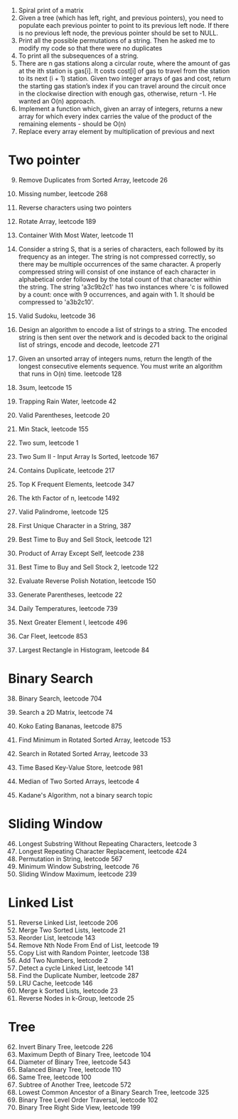 1. Spiral print of a matrix
2. Given a tree (which has left, right, and previous pointers), you need to populate each previous pointer to point to its previous left node. If there is no previous left node, the previous pointer should be set to NULL.
3. Print all the possible permutations of a string. Then he asked me to modify my code so that there were no duplicates
4. To print all the subsequences of a string.
5. There are n gas stations along a circular route, where the amount of gas at the ith station is gas[i]. It costs cost[i] of gas to travel from the station to its next (i + 1) station. Given two integer arrays of gas and cost, return the starting gas station’s index if you can travel around the circuit once in the clockwise direction with enough gas, otherwise, return -1. He wanted an O(n) approach.
6. Implement a function which, given an array of integers, returns a new array for which every index carries the value of the product of the remaining elements - should be O(n)
7. Replace every array element by multiplication of previous and next

# Two pointer

9. Remove Duplicates from Sorted Array, leetcode 26
10. Missing number, leetcode 268
11. Reverse characters using two pointers
12. Rotate Array, leetcode 189
13. Container With Most Water, leetcode 11
14. Consider a string S, that is a series of characters, each followed by its frequency as an integer. The string is not compressed correctly, so there may be multiple occurrences of the same character. A properly compressed string will consist of one instance of each character in alphabetical order followed by the total count of that character within the string.
    The string 'a3c9b2c1' has two instances where 'c is followed by a count: once with 9 occurrences, and again with 1. It should be compressed  to 'a3b2c10'.

15. Valid Sudoku, leetcode 36
16. Design an algorithm to encode a list of strings to a string. The encoded string is then sent over the network and is decoded back to the original list of strings, encode and decode, leetcode 271
17. Given an unsorted array of integers nums, return the length of the longest consecutive elements sequence.
    You must write an algorithm that runs in O(n) time. leetcode 128
18. 3sum, leetcode 15
19. Trapping Rain Water, leetcode 42

20. Valid Parentheses, leetcode 20
21. Min Stack, leetcode 155
22. Two sum, leetcode 1
23. Two Sum II - Input Array Is Sorted, leetcode 167
24. Contains Duplicate, leetcode 217
25. Top K Frequent Elements, leetcode 347
26. The kth Factor of n, leetcode 1492
27. Valid Palindrome, leetcode 125
28. First Unique Character in a String, 387
29. Best Time to Buy and Sell Stock, leetcode 121
30. Product of Array Except Self, leetcode 238
31. Best Time to Buy and Sell Stock 2, leetcode 122
32. Evaluate Reverse Polish Notation, leetcode 150
33. Generate Parentheses, leetcode 22
34. Daily Temperatures, leetcode 739
35. Next Greater Element I, leetcode 496
36. Car Fleet, leetcode 853
37. Largest Rectangle in Histogram, leetcode 84

# Binary Search

38. Binary Search, leetcode 704
39. Search a 2D Matrix, leetcode 74
40. Koko Eating Bananas, leetcode 875
41. Find Minimum in Rotated Sorted Array, leetcode 153
42. Search in Rotated Sorted Array, leetcode 33
43. Time Based Key-Value Store, leetcode 981
44. Median of Two Sorted Arrays, leetcode 4

45. Kadane's Algorithm, not a binary search topic

# Sliding Window

46. Longest Substring Without Repeating Characters, leetcode 3
47. Longest Repeating Character Replacement, leetcode 424
48. Permutation in String, leetcode 567
49. Minimum Window Substring, leetcode 76
50. Sliding Window Maximum, leetcode 239

# Linked List

51. Reverse Linked List, leetcode 206
52. Merge Two Sorted Lists, leetcode 21
53. Reorder List, leetcode 143
54. Remove Nth Node From End of List, leetcode 19
55. Copy List with Random Pointer, leetcode 138
56. Add Two Numbers, leetcode 2
57. Detect a cycle Linked List, leetcode 141
58. Find the Duplicate Number, leetcode 287
59. LRU Cache, leetcode 146
60. Merge k Sorted Lists, leetcode 23
61. Reverse Nodes in k-Group, leetcode 25

# Tree

62. Invert Binary Tree, leetcode 226
63. Maximum Depth of Binary Tree, leetcode 104
64. Diameter of Binary Tree, leetcode 543
65. Balanced Binary Tree, leetcode 110
66. Same Tree, leetcode 100
67. Subtree of Another Tree, leetcode 572
68. Lowest Common Ancestor of a Binary Search Tree, leetcode 325
69. Binary Tree Level Order Traversal, leetcode 102
70. Binary Tree Right Side View, leetcode 199